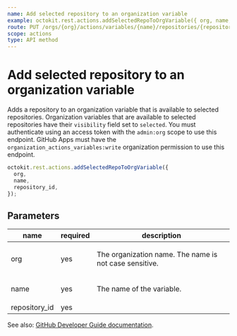 ```yaml
---
name: Add selected repository to an organization variable
example: octokit.rest.actions.addSelectedRepoToOrgVariable({ org, name, repository_id })
route: PUT /orgs/{org}/actions/variables/{name}/repositories/{repository_id}
scope: actions
type: API method
---
```


# Add selected repository to an organization variable

Adds a repository to an organization variable that is available to selected repositories. Organization variables that are available to selected repositories have their `visibility` field set to `selected`. You must authenticate using an access token with the `admin:org` scope to use this endpoint. GitHub Apps must have the `organization_actions_variables:write` organization permission to use this endpoint.

```js
octokit.rest.actions.addSelectedRepoToOrgVariable({
  org,
  name,
  repository_id,
});
```

## Parameters

<table>
  <thead>
    <tr>
      <th>name</th>
      <th>required</th>
      <th>description</th>
    </tr>
  </thead>
  <tbody>
    <tr><td>org</td><td>yes</td><td>

The organization name. The name is not case sensitive.

</td></tr>
<tr><td>name</td><td>yes</td><td>

The name of the variable.

</td></tr>
<tr><td>repository_id</td><td>yes</td><td>

</td></tr>
  </tbody>
</table>

See also: [GitHub Developer Guide documentation](https://docs.github.com/rest/actions/variables#add-selected-repository-to-an-organization-variable).
